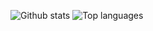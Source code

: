 ![Github stats](https://github-readme-stats.vercel.app/api?username=rmharp)
![Top languages](https://github-readme-stats.vercel.app/api/top-langs/?username=rmharp&hide=html,jupyter%20notebook,JavaScript,PostScript,SCSS,Less&layout=compact&langs_count=10)
